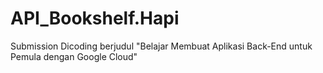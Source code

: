 # API_Bookshelf.Hapi
Submission Dicoding berjudul "Belajar Membuat Aplikasi Back-End untuk Pemula dengan Google Cloud"
